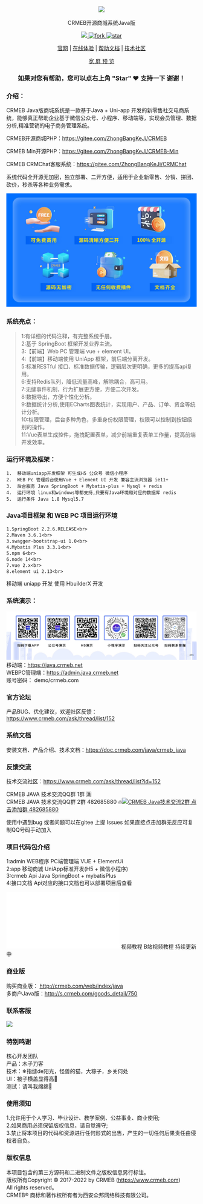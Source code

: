  <div align="center" >
    <img src="https://images.gitee.com/uploads/images/2021/1109/164354_0aafe3d2_892944.gif" />
</div>
<div align="center">

CRMEB开源商城系统Java版

</div>
<div align="center" >
    <a href="http://www.crmeb.com">
        <img src="https://img.shields.io/badge/Licence-GPL3.0-green.svg?style=flat" />
    </a>
    <a href='https://gitee.com/ZhongBangKeJi/crmeb_java/members'>
        <img src='https://gitee.com/ZhongBangKeJi/crmeb_java/badge/fork.svg?theme=dark' alt='fork'></img>
    </a>
   <a href='https://gitee.com/ZhongBangKeJi/crmeb_java/stargazers'>
        <img src='https://gitee.com/ZhongBangKeJi/crmeb_java/badge/star.svg?theme=dark' alt='star'></img>
    </a>
</div>

<div align="center">

[官网](https://www.crmeb.com/) |
[在线体验](https://admin.java.crmeb.net) |
[帮助文档](https://doc.crmeb.com/java/crmeb_java) |
[技术社区](https://www.crmeb.com/ask/)

[comment]: <> ([宽屏预览]&#40;https://gitee.com/ZhongBangKeJi/CRMEB/blob/master/README.md&#41;)

</div>
<div align="center" >
    <a href="https://gitee.com/ZhongBangKeJi/CRMEB/blob/master/README.md">宽 屏 预 览</a>
</div>

<div align="center">
    <h3> 如果对您有帮助，您可以点右上角 "Star" ❤️ 支持一下 谢谢！</h3>
</div>

### 介绍：

CRMEB Java版商城系统是一款基于Java + Uni-app 开发的新零售社交电商系统，能够真正帮助企业基于微信公众号、小程序、移动端等，实现会员管理、数据分析,精准营销的电子商务管理系统。

CRMEB开源商城PHP：https://gitee.com/ZhongBangKeJi/CRMEB

CRMEB Min开源PHP：https://gitee.com/ZhongBangKeJi/CRMEB-Min

CRMEB CRMChat客服系统：https://gitee.com/ZhongBangKeJi/CRMChat


系统代码全开源无加密，独立部署、二开方便，适用于企业新零售、分销、拼团、砍价，秒杀等各种业务需求。

![](/crmeb/crmebimage/crmebimage/demoimage/gitee-java.jpg)

### 系统亮点：
> 1:有详细的代码注释，有完整系统手册。<br>
> 2:基于 SpringBoot 框架开发业界主流。<br>
> 3:【前端】Web PC 管理端 vue + element UI。 <br>
> 4:【前端】移动端使用 UniApp 框架，前后端分离开发。<br>
> 5:标准RESTful 接口、标准数据传输，逻辑层次更明确，更多的提高api复用。<br>
> 6:支持Redis队列，降低流量高峰，解除耦合，高可用。<br>
> 7:无缝事件机制，行为扩展更方便，方便二次开发。<br>
> 8:数据导出，方便个性化分析。<br>
> 9:数据统计分析,使用ECharts图表统计，实现用户、产品、订单、资金等统计分析。<br>
> 10:权限管理，后台多种角色，多重身份权限管理，权限可以控制到按钮级别的操作。<br>
> 11:Vue表单生成控件，拖拽配置表单，减少前端重复表单工作量，提高前端开发效率。<br>


### 运行环境及框架：
~~~
1.	移动端uniapp开发框架 可生成H5 公众号 微信小程序
2.	WEB Pc 管理后台使用Vue + Element UI 开发 兼容主流浏览器 ie11+
3.	后台服务 Java SpringBoot + Mybatis-plus + Mysql + redis
4.	运行环境 linux和windows等都支持,只要有Java环境和对应的数据库 redis
5.	运行条件 Java 1.8 Mysql5.7
~~~

### Java项目框架 和 WEB PC 项目运行环境
~~~
1.SpringBoot 2.2.6.RELEASE<br>
2.Maven 3.6.1<br>
3.swagger-bootstrap-ui 1.0<br>
4.Mybatis Plus 3.3.1<br>
5.npm 6<br>
6.node 14<br>
7.vue 2.x<br>
8.element ui 2.13<br>
~~~

移动端 uniapp 开发 使用 HbuilderX 开发

### 系统演示：
![](crmeb/crmebimage/crmebimage/demoimage/c1.jpg)
移动端：https://java.crmeb.net<br>
WEBPC管理端：https://admin.java.crmeb.net<br>
账号密码： demo/crmeb.com<br>

### 官方论坛
产品BUG、优化建议，欢迎社区反馈：https://www.crmeb.com/ask/thread/list/152

### 系统文档
安装文档、产品介绍、技术文档：https://doc.crmeb.com/java/crmeb_java

### 反馈交流
技术交流社区：https://www.crmeb.com/ask/thread/list?id=152

CRMEB JAVA 技术交流QQ群 1群 🈵️<br>
CRMEB JAVA 技术交流QQ群 2群 482685880 🔥<a target="_blank" href="https://qm.qq.com/cgi-bin/qm/qr?k=Ss382XU1MITXy9B-qx15GC3G7WVaImIG&jump_from=webapi"><img border="0" src="//pub.idqqimg.com/wpa/images/group.png" alt="CRMEB Java技术交流2群" title="CRMEB Java技术交流2群"> 点击添加群 482685880</a>

使用中遇到bug 或者问题可以在gitee 上提 Issues
如果直接点击加群无反应可复制QQ号码手动加入
<!-- 移动端预览

功能图预览 -->

<!-- WEB PC管理端预览 -->
### 项目代码包介绍
1:admin     WEB程序         PC端管理端 VUE + ElementUi<br>
2:app       移动商城         UniApp标准开发(H5 + 微信小程序)<br>
3:crmeb     Api            Java SpringBoot + mybatisPlus<br>
4:接口文档   Api对应的接口文档也可以部署项目后查看<br>

<iframe src="//player.bilibili.com/player.html?aid=892852049&bvid=BV1bP4y1n76P&cid=473716805&page=1" scrolling="no" border="0" frameborder="no" framespacing="0" allowfullscreen="true"> </iframe>
视频教程 B站视频教程 持续更新中

### 商业版
<!-- ![](crmeb/crmebimage/crmebimage/demoimage/c2.jpg) -->
购买商业版： http://crmeb.com/web/index/java<br>
多商户Java版：http://s.crmeb.com/goods_detail/750<br>

### 联系客服
<img src="https://javaqn.crmeb.net/crmebimage/gitee/kefu.jpg" style="width:200px" />



### 特别鸣谢
核心开发团队<br>
产品：木子刀客<br>
技术：❄指缝de阳光，怪兽的猫，大粽子，乡关何处<br>
UI：被子横盖显得高🐰<br>
测试：请叫我绵绵🐏<br>

### 使用须知
1.允许用于个人学习、毕业设计、教学案例、公益事业、商业使用;<br>
2.如果商用必须保留版权信息，请自觉遵守;<br>
3.禁止将本项目的代码和资源进行任何形式的出售，产生的一切任何后果责任由侵权者自负。<br>

### 版权信息
本项目包含的第三方源码和二进制文件之版权信息另行标注。<br>
版权所有Copyright © 2017-2022 by CRMEB (https://www.crmeb.com)<br>
All rights reserved。<br>
CRMEB® 商标和著作权所有者为西安众邦网络科技有限公司。<br>
